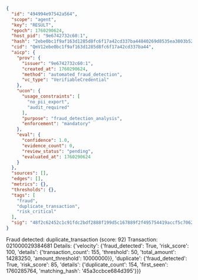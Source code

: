 ```json
{
  "id": "494994e97542a564",
  "scope": "agent",
  "key": "RESULT",
  "epoch": 1760290624,
  "host_pid": "9e6742732c60:1",
  "hash": "2ebe0bc1f9af163d1285d8fc6f17a42cd337ba44840269d8535ea3803b524b13",
  "cid": "QmV12ebe0bc1f9af163d1285d8fc6f17a42cd337ba44",
  "aicp": {
    "prov": {
      "issuer": "9e6742732c60:1",
      "created_at": 1760290624,
      "method": "automated_fraud_detection",
      "vc_type": "VerifiableCredential"
    },
    "ucon": {
      "usage_constraints": [
        "no_pii_export",
        "audit_required"
      ],
      "purpose": "fraud_detection_analysis",
      "enforcement": "mandatory"
    },
    "eval": {
      "confidence": 1.0,
      "evidence_count": 0,
      "review_status": "pending",
      "evaluated_at": 1760290624
    }
  },
  "sources": [],
  "edges": [],
  "metrics": {},
  "thresholds": {},
  "tags": [
    "fraud",
    "duplicate_transaction",
    "risk_critical"
  ],
  "sig": "48f2c62452c1c91fdc2bdf2888f199d5c167889f2f495754419accf5c70627a3"
}
```

Fraud detected: duplicate_transaction (score: 92)
Transaction: 021000029384681
Details: {'velocity': {'fraud_detected': True, 'risk_score': 100, 'details': {'transaction_count': 155, 'threshold': 50, 'total_amount': 14283250, 'amount_threshold': 10000000}}, 'duplicate': {'fraud_detected': True, 'risk_score': 85, 'details': {'duplicate_count': 154, 'first_seen': 1760285764, 'matching_hash': '45a3ccbce684d395'}}}